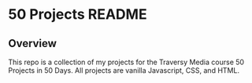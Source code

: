 # 50 Projects README

## Overview
This repo is a collection of my projects for the Traversy Media course 50 Projects in 50 Days. All projects are vanilla Javascript, CSS, and HTML.